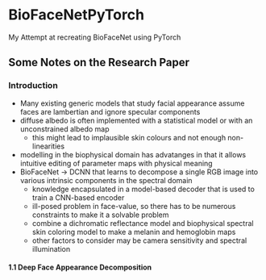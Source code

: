 # BioFaceNetPyTorch
My Attempt at recreating BioFaceNet using PyTorch

## Some Notes on the Research Paper
### Introduction
* Many existing generic models that study facial appearance assume faces are lambertian and ignore specular components
* diffuse albedo is often implemented with a statistical model or with an unconstrained albedo map
  * this might lead to implausible skin colours and not enough non-linearities
* modelling in the biophysical domain has advatanges in that it allows intuitive editing of parameter maps with physical meaning
* BioFaceNet -> DCNN that learns to decompose a single RGB image into various intrinsic components in the spectral domain
  * knowledge encapsulated in a model-based decoder that is used to train a CNN-based encoder
  * ill-posed problem in face-value, so there has to be numerous constraints to make it a solvable problem
  * combine a dichromatic reflectance model and biophysical spectral skin coloring model to make a melanin and hemoglobin maps
  * other factors to consider may be camera sensitivity and spectral illumination
#### 1.1 Deep Face Appearance Decomposition
